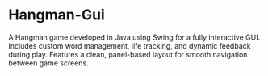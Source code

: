 # Hangman-Gui
A Hangman game developed in Java using Swing for a fully interactive GUI. Includes custom word management, life tracking, and dynamic feedback during play. Features a clean, panel-based layout for smooth navigation between game screens.
